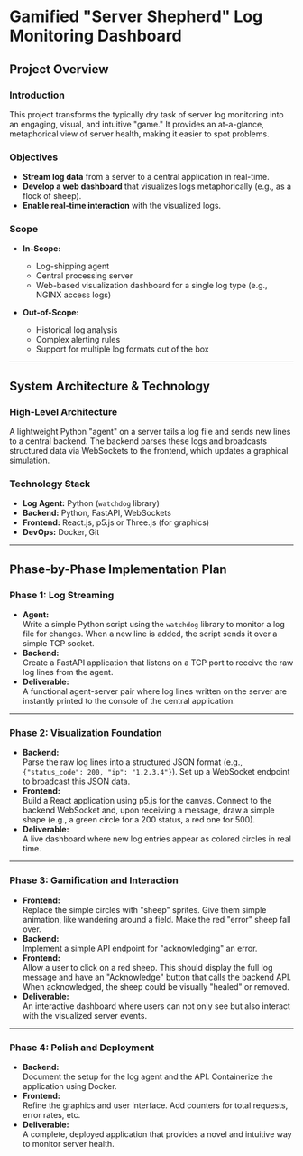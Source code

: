 # Gamified "Server Shepherd" Log Monitoring Dashboard

## Project Overview

### Introduction

This project transforms the typically dry task of server log monitoring into an engaging, visual, and intuitive "game." It provides an at-a-glance, metaphorical view of server health, making it easier to spot problems.

### Objectives

- **Stream log data** from a server to a central application in real-time.
- **Develop a web dashboard** that visualizes logs metaphorically (e.g., as a flock of sheep).
- **Enable real-time interaction** with the visualized logs.

### Scope

- **In-Scope:**  
    - Log-shipping agent  
    - Central processing server  
    - Web-based visualization dashboard for a single log type (e.g., NGINX access logs)

- **Out-of-Scope:**  
    - Historical log analysis  
    - Complex alerting rules  
    - Support for multiple log formats out of the box

---

## System Architecture & Technology

### High-Level Architecture

A lightweight Python "agent" on a server tails a log file and sends new lines to a central backend. The backend parses these logs and broadcasts structured data via WebSockets to the frontend, which updates a graphical simulation.

### Technology Stack

- **Log Agent:** Python (`watchdog` library)
- **Backend:** Python, FastAPI, WebSockets
- **Frontend:** React.js, p5.js or Three.js (for graphics)
- **DevOps:** Docker, Git

---

## Phase-by-Phase Implementation Plan

### Phase 1: Log Streaming

- **Agent:**  
    Write a simple Python script using the `watchdog` library to monitor a log file for changes. When a new line is added, the script sends it over a simple TCP socket.
- **Backend:**  
    Create a FastAPI application that listens on a TCP port to receive the raw log lines from the agent.
- **Deliverable:**  
    A functional agent-server pair where log lines written on the server are instantly printed to the console of the central application.

---

### Phase 2: Visualization Foundation

- **Backend:**  
    Parse the raw log lines into a structured JSON format (e.g., `{"status_code": 200, "ip": "1.2.3.4"}`). Set up a WebSocket endpoint to broadcast this JSON data.
- **Frontend:**  
    Build a React application using p5.js for the canvas. Connect to the backend WebSocket and, upon receiving a message, draw a simple shape (e.g., a green circle for a 200 status, a red one for 500).
- **Deliverable:**  
    A live dashboard where new log entries appear as colored circles in real time.

---

### Phase 3: Gamification and Interaction

- **Frontend:**  
    Replace the simple circles with "sheep" sprites. Give them simple animation, like wandering around a field. Make the red "error" sheep fall over.
- **Backend:**  
    Implement a simple API endpoint for "acknowledging" an error.
- **Frontend:**  
    Allow a user to click on a red sheep. This should display the full log message and have an "Acknowledge" button that calls the backend API. When acknowledged, the sheep could be visually "healed" or removed.
- **Deliverable:**  
    An interactive dashboard where users can not only see but also interact with the visualized server events.

---

### Phase 4: Polish and Deployment

- **Backend:**  
    Document the setup for the log agent and the API. Containerize the application using Docker.
- **Frontend:**  
    Refine the graphics and user interface. Add counters for total requests, error rates, etc.
- **Deliverable:**  
    A complete, deployed application that provides a novel and intuitive way to monitor server health.

